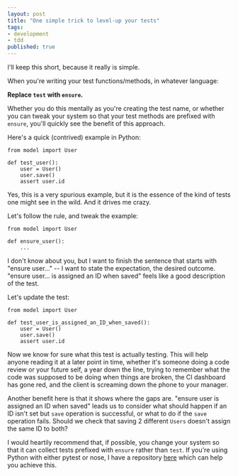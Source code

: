 ```yaml
---
layout: post
title: "One simple trick to level-up your tests"
tags: 
- development
- tdd
published: true
---
```


I'll keep this short, because it really is simple. 

When you're writing your test functions/methods, in whatever language:

**Replace `test` with `ensure`.**

Whether you do this mentally as you're creating the test name, or whether you can tweak your system so that your test methods are prefixed with `ensure`, you'll quickly see the benefit of this approach.

Here's a quick (contrived) example in Python:

    from model import User
    
    def test_user():
        user = User()
        user.save()
        assert user.id

Yes, this is a very spurious example, but it is the essence of the kind of tests one might see in the wild. And it drives me crazy.

Let's follow the rule, and tweak the example:

    from model import User
    
    def ensure_user():
        ...
        
I don't know about you, but I want to finish the sentence that starts with "ensure user..." -- I want to state the expectation, the desired outcome. "ensure user... is assigned an ID when saved" feels like a good description of the test.

Let's update the test:

    from model import User
    
    def test_user_is_assigned_an_ID_when_saved():
        user = User()
        user.save()
        assert user.id

Now we know for sure what this test is actually testing. This will help anyone reading it at a later point in time, whether it's someone doing a code review or your future self, a year down the line, trying to remember what the code was supposed to be doing when things are broken, the CI dashboard has gone red, and the client is screaming down the phone to your manager.

Another benefit here is that it shows where the gaps are. "ensure user is assigned an ID when saved" leads us to consider what should happen if an ID isn't set but `save` operation is successful, or what to do if the `save` operation fails. Should we check that saving 2 different `Users` doesn't assign the same ID to both?

I would heartily recommend that, if possible, you change your system so that it can collect tests prefixed with `ensure` rather than `test`. If you're using Python with either pytest or nose, I have a repository [here](https://github.com/OldhamMade/SimpleBDD) which can help you achieve this.
